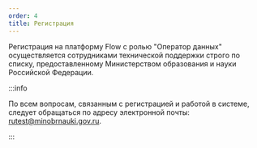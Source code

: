 ```yaml
---
order: 4
title: Регистрация
---
```


Регистрация на платформу Flow с ролью "Оператор данных" осуществляется сотрудниками технической поддержки строго по списку, предоставленному Министерством образования и науки Российской Федерации.

:::info 

По всем вопросам, связанным с регистрацией и работой в системе, следует обращаться по адресу электронной почты: [rutest@minobrnauki.gov.ru](mailto:rutest@minobrnauki.gov.ru).

:::